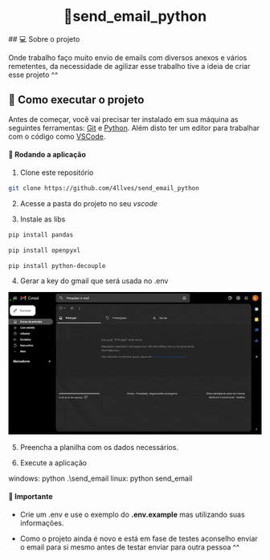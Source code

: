 <h1 align="center">
  🤖send_email_python
</h1>

<p></p>
## 💻 Sobre o projeto

Onde trabalho faço muito envio de emails com diversos anexos e vários remetentes, da necessidade de agilizar esse trabalho tive a ideia de criar esse projeto ^^

## 🚀 Como executar o projeto

Antes de começar, você vai precisar ter instalado em sua máquina as seguintes ferramentas: [Git](https://git-scm.com) e [Python](https://www.python.org/). Além disto ter um editor para trabalhar com o código como [VSCode](https://code.visualstudio.com/).

#### 🧭 Rodando a aplicação

1. Clone este repositório

  ```bash
  git clone https://github.com/4llves/send_email_python
  ```

2. Acesse a pasta do projeto no seu *vscode*
	
3. Instale as libs

  ```bash
  pip install pandas
  ```
  
  
  ```bash
  pip install openpyxl
  ```
  
  
  ```bash
  pip install python-decouple
  ```

4. Gerar a key do gmail que será usada no .env

  <img alt="Generate Key" src="https://github.com/4llves/send_email_python/blob/main/.github/generate_key.gif" />

5. Preencha a planilha com os dados necessários.

6. Execute a aplicação 

windows: python .\send_email
linux: python send_email

#### 📌 Importante

- Crie um .env e use o exemplo do **.env.example** mas utilizando suas informações.

- Como o projeto ainda é novo e está em fase de testes aconselho enviar o email para si mesmo antes de testar enviar para outra pessoa ^^
